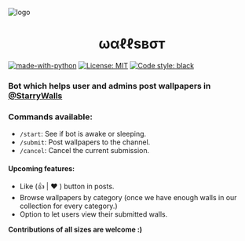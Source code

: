 ![logo](https://telegra.ph/file/30c52a5cbb61c3010efb1.jpg)
<h1 align="center">ωαℓℓѕвσт</h1>

[![made-with-python](https://img.shields.io/badge/Made%20with-Python-1f425f.svg)](https://www.python.org/)
[![License: MIT](https://img.shields.io/badge/License-MIT-yellow.svg)](https://opensource.org/licenses/MIT)
[![Code style: black](https://img.shields.io/badge/code%20style-black-000000.svg)](https://github.com/psf/black)

### Bot which helps user and admins post wallpapers in [@StarryWalls](https://t.me/starrywalls)

### Commands available:
- `/start`: See if bot is awake or sleeping.
- `/submit`: Post wallpapers to the channel.
- `/cancel`: Cancel the current submission.

#### Upcoming features:
- Like (👍 | ❤️ ) button in posts.
- Browse wallpapers by category (once we have enough walls in our collection for every category.)
- Option to let users view their submitted walls.

**Contributions of all sizes are welcome :)**

